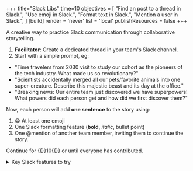+++
title="Slack Libs"
time=10
objectives = [
    "Find an post to a thread in Slack.",
    "Use emoji in Slack.",
    "Format text in Slack.",
    "Mention a user in Slack.",
]
[build]
render = 'never'
list = 'local'
publishResources = false
+++

A creative way to practice Slack communication through collaborative storytelling.

1. **Facilitator**: Create a dedicated thread in your team's Slack channel.
2. Start with a simple prompt, eg:

- "Time travelers from 2030 visit to study our cohort as the pioneers of the tech industry. What made us so revolutionary?"
- "Scientists accidentally merged all our pets/favorite animals into one super-creature. Describe this majestic beast and its day at the office."
- "Breaking news: Our entire team just discovered we have superpowers! What powers did each person get and how did we first discover them?"

Now, each person will add **one sentence** to the story using:

1. 😁 At least one emoji
1. One Slack formatting feature (**bold**, _italic_, bullet point)
1. One @mention of another team member, inviting them to continue the story.

Continue for {{<timer>}}10{{</timer>}} or until everyone has contributed.

<details><summary>Key Slack features to try</summary>

- How to start/find threads
- Basic text formatting (\*/`~)
- Emoji reactions
- @mentions and notifications
- How to edit/delete messages

</details>
